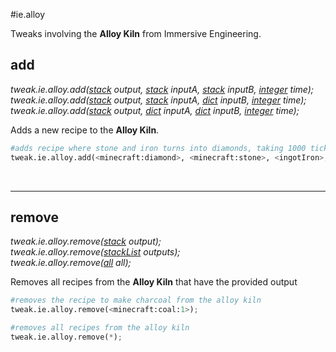 #ie.alloy

Tweaks involving the **Alloy Kiln** from Immersive Engineering.

## add
*tweak.ie.alloy.add([stack](/arguments/stack/) output, [stack](/arguments/stack/) inputA, [stack](/arguments/stack/) inputB, [integer](/arguments/integer/) time);*  
*tweak.ie.alloy.add([stack](/arguments/stack/) output, [stack](/arguments/stack/) inputA, [dict](/arguments/dict/) inputB, [integer](/arguments/integer/) time);*  
*tweak.ie.alloy.add([stack](/arguments/stack/) output, [dict](/arguments/dict/) inputA, [dict](/arguments/dict/) inputB, [integer](/arguments/integer/) time);*  

Adds a new recipe to the **Alloy Kiln**.
```python
#adds recipe where stone and iron turns into diamonds, taking 1000 ticks
tweak.ie.alloy.add(<minecraft:diamond>, <minecraft:stone>, <ingotIron>, 1000);
```
<br>

---
## remove
*tweak.ie.alloy.remove([stack](/arguments/stack/) output);*  
*tweak.ie.alloy.remove([stackList](/arguments/stacklist/) outputs);*  
*tweak.ie.alloy.remove([all](/arguments/all/) all);*

Removes all recipes from the **Alloy Kiln** that have the provided output
```python
#removes the recipe to make charcoal from the alloy kiln
tweak.ie.alloy.remove(<minecraft:coal:1>);

#removes all recipes from the alloy kiln
tweak.ie.alloy.remove(*);
```